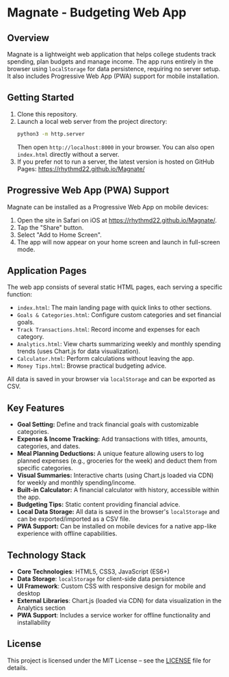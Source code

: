 # Magnate - Budgeting Web App

## Overview

Magnate is a lightweight web application that helps college students track spending, plan budgets and manage income. The app runs entirely in the browser using `localStorage` for data persistence, requiring no server setup. It also includes Progressive Web App (PWA) support for mobile installation.

## Getting Started

1. Clone this repository.
2. Launch a local web server from the project directory:
   ```bash
   python3 -m http.server
   ```
   Then open `http://localhost:8000` in your browser. You can also open `index.html` directly without a server.
3. If you prefer not to run a server, the latest version is hosted on GitHub Pages:
   <https://rhythmd22.github.io/Magnate/>

## Progressive Web App (PWA) Support

Magnate can be installed as a Progressive Web App on mobile devices:
1. Open the site in Safari on iOS at <https://rhythmd22.github.io/Magnate/>.
2. Tap the "Share" button.
3. Select "Add to Home Screen".
4. The app will now appear on your home screen and launch in full-screen mode.

## Application Pages

The web app consists of several static HTML pages, each serving a specific function:

- `index.html`: The main landing page with quick links to other sections.
- `Goals & Categories.html`: Configure custom categories and set financial goals.
- `Track Transactions.html`: Record income and expenses for each category.
- `Analytics.html`: View charts summarizing weekly and monthly spending trends (uses Chart.js for data visualization).
- `Calculator.html`: Perform calculations without leaving the app.
- `Money Tips.html`: Browse practical budgeting advice.

All data is saved in your browser via `localStorage` and can be exported as CSV.

## Key Features

- **Goal Setting:** Define and track financial goals with customizable categories.
- **Expense & Income Tracking:** Add transactions with titles, amounts, categories, and dates.
- **Meal Planning Deductions:** A unique feature allowing users to log planned expenses (e.g., groceries for the week) and deduct them from specific categories.
- **Visual Summaries:** Interactive charts (using Chart.js loaded via CDN) for weekly and monthly spending/income.
- **Built-in Calculator:** A financial calculator with history, accessible within the app.
- **Budgeting Tips:** Static content providing financial advice.
- **Local Data Storage:** All data is saved in the browser's `localStorage` and can be exported/imported as a CSV file.
- **PWA Support:** Can be installed on mobile devices for a native app-like experience with offline capabilities.

## Technology Stack

- **Core Technologies**: HTML5, CSS3, JavaScript (ES6+)
- **Data Storage**: `localStorage` for client-side data persistence
- **UI Framework**: Custom CSS with responsive design for mobile and desktop
- **External Libraries**: Chart.js (loaded via CDN) for data visualization in the Analytics section
- **PWA Support**: Includes a service worker for offline functionality and installability

## License

This project is licensed under the MIT License – see the [LICENSE](LICENSE) file for details.

